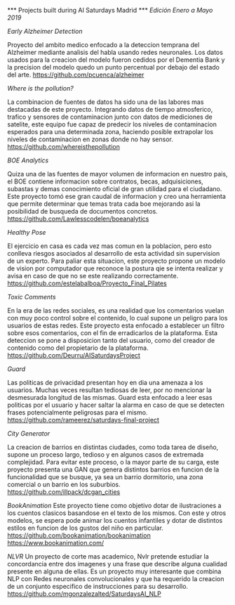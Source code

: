 *** Projects built during AI Saturdays Madrid ***
_Edición Enero a Mayo 2019_

*Early Alzheimer Detection*

Proyecto del ambito medico enfocado a la deteccion temprana del Alzheimer mediante analisis del habla usando redes neuronales. Los datos usados para la creacion del modelo fueron cedidos por el Dementia Bank y la precision del modelo quedo un punto percentual por debajo del estado del arte.
https://github.com/pcuenca/alzheimer

*Where is the pollution?*

La combinacion de fuentes de datos ha sido una de las labores mas destacadas de este proyecto. Integrando datos de tiempo atmosferico, trafico y sensores de contaminacion junto con datos de mediciones de satelite, este equipo fue capaz de predecir los niveles de contaminacion esperados para una determinada zona, haciendo posible extrapolar los niveles de contaminacion en zonas donde no hay sensor.
https://github.com/whereisthepollution

*BOE Analytics*

Quiza una de las fuentes de mayor volumen de informacion en nuestro pais, el BOE contiene informacion sobre contratos, becas, adquisiciones, subastas y demas conocimiento oficial de gran utilidad para el ciudadano. Este proyecto tomó ese gran caudal de informacion y creo una herramienta que permite determinar que temas trata cada boe mejorando asi la posibilidad de busqueda de documentos concretos.
https://github.com/Lawlesscodelen/boeanalytics

*Healthy Pose*

El ejercicio en casa es cada vez mas comun en la poblacion, pero esto conlleva riesgos asociados al desarrollo de esta actividad sin supervision de un experto. Para paliar esta situacion, este proyecto propone un modelo de vision por computador que reconoce la postura qie se intenta realizar y avisa en caso de que no se este realizando correctamente.
https://github.com/estelabalboa/Proyecto_Final_Pilates

*Toxic Comments*

En la era de las redes sociales, es una realidad que los comentarios vuelan con muy poco control sobre el contenido, lo cual supone un peligro para los usuarios de estas redes. Este proyecto esta enfocado a establecer un filtro sobre esos comentarios, con el fin de erradicarlos de la plataforma. Esta deteccion se pone a disposicion tanto del usuario, como del creador de contenido como del propietario de la plataforma.
https://github.com/Deurru/AISaturdaysProject

*Guard*

Las politicas de privacidad presentan hoy en dia una amenaza a los usuarios. Muchas veces resultan tediosas de leer, por no mencionar la desmesurada longitud de las mismas. Guard esta enfocado a leer esas politicas por el usuario y hacer saltar la alarma en caso de que se detecten frases potencialmente peligrosas para el mismo.
https://github.com/rameerez/saturdays-final-project

*City Generator*

La creacion de barrios en distintas ciudades, como toda tarea de diseño, supone un proceso largo, tedioso y en algunos casos de extremada complejidad. Para evitar este proceso, o la mayor parte de su carga, este proyecto presenta una GAN que genera distintos barrios en funcion de la funcionalidad que se busque, ya sea un barrio dormitorio, una zona comercial o un barrio en los suburbios.
https://github.com/illpack/dcgan_cities

*BookAnimation*
Este proyecto tiene como objetivo dotar de ilustraciones a los cuentos clasicos basandose en el texto de los mismos. Con este y otros modelos, se espera pode animar los cuentos infantiles y dotar de distintos estilos en funcion de los gustos del niño en particular.
https://github.com/bookanimation/bookanimation
https://www.bookanimation.com/

*NLVR*
Un proyecto de corte mas academico, Nvlr pretende estudiar la concordancia entre dos imagenes y una frase que describe alguna cualidad presente en alguna de ellas. Es un proyecto muy interesante que combina NLP con Redes neuronales convolucionales y que ha requerido la creacion de un conjunto especifico de instrucciones para su desarrollo.
https://github.com/mgonzalezalted/SaturdaysAI_NLP
